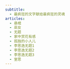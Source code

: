 ```yaml
---
subtitle:
  - 最疯狂的文字献给最疯狂的灵魂
articles:
  - 悬棺
  - 巫女
  - 无题
  - 家中赏花有感
  - 孤独的小人儿
  - 李思逸无题1
  - 李思逸无题2
  - 李思逸无题3
  - 室思
---
```

